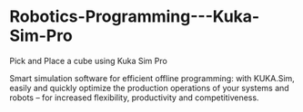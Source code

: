 # Robotics-Programming---Kuka-Sim-Pro
Pick and Place a cube using Kuka Sim Pro


Smart simulation software for efficient offline programming: with KUKA.Sim,  easily and quickly optimize the production operations of your systems and robots – for increased flexibility, productivity and competitiveness.

